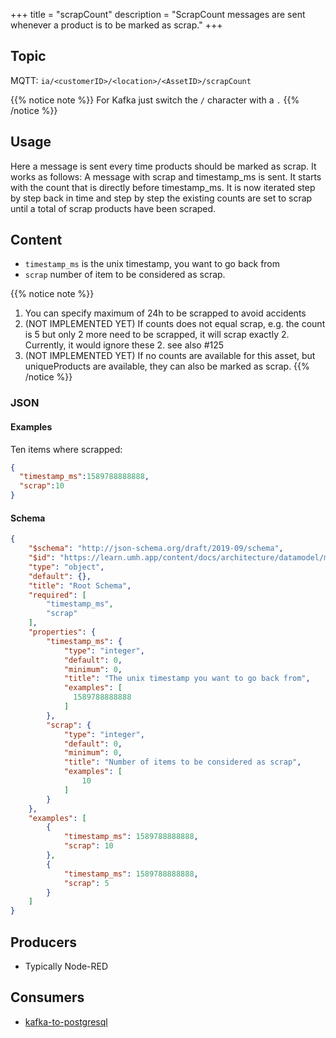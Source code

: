 +++
title = "scrapCount"
description = "ScrapCount messages are sent whenever a product is to be marked as scrap."
+++

## Topic

MQTT: ``ia/<customerID>/<location>/<AssetID>/scrapCount``

{{% notice note %}}
For Kafka just switch the `/` character with a `.`
{{% /notice %}}

## Usage

Here a message is sent every time products should be marked as scrap. It works as follows: A message with scrap and timestamp_ms is sent. It starts with the count that is directly before timestamp_ms. It is now iterated step by step back in time and step by step the existing counts are set to scrap until a total of scrap products have been scraped.

## Content

- ``timestamp_ms`` is the unix timestamp, you want to go back from
- ``scrap`` number of item to be considered as scrap.


{{% notice note %}}
1. You can specify maximum of 24h to be scrapped to avoid accidents
2. (NOT IMPLEMENTED YET) If counts does not equal scrap, e.g. the count is 5 but only 2 more need to be scrapped, it will scrap exactly 2. Currently, it would ignore these 2. see also #125
3. (NOT IMPLEMENTED YET) If no counts are available for this asset, but uniqueProducts are available, they can also be marked as scrap.
{{% /notice %}}

### JSON

#### Examples

Ten items where scrapped:
```json
{
  "timestamp_ms":1589788888888,
  "scrap":10
}
```

#### Schema

```json
{
    "$schema": "http://json-schema.org/draft/2019-09/schema",
    "$id": "https://learn.umh.app/content/docs/architecture/datamodel/messages/scrapCount.json",
    "type": "object",
    "default": {},
    "title": "Root Schema",
    "required": [
        "timestamp_ms",
        "scrap"
    ],
    "properties": {
        "timestamp_ms": {
            "type": "integer",
            "default": 0,
            "minimum": 0,
            "title": "The unix timestamp you want to go back from",
            "examples": [
              1589788888888
            ]
        },
        "scrap": {
            "type": "integer",
            "default": 0,
            "minimum": 0,
            "title": "Number of items to be considered as scrap",
            "examples": [
                10
            ]
        }
    },
    "examples": [
        {
            "timestamp_ms": 1589788888888,
            "scrap": 10
        },
        {
            "timestamp_ms": 1589788888888,
            "scrap": 5
        }
    ]
}
```

## Producers

- Typically Node-RED

## Consumers

- [kafka-to-postgresql](/docs/core/kafka-to-postgresql)

